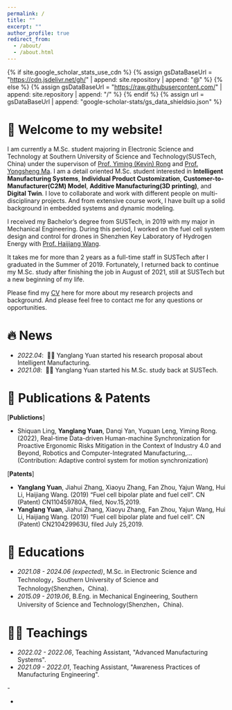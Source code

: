 ```yaml
---
permalink: /
title: ""
excerpt: ""
author_profile: true
redirect_from: 
  - /about/
  - /about.html
---
```


{% if site.google_scholar_stats_use_cdn %}
{% assign gsDataBaseUrl = "https://cdn.jsdelivr.net/gh/" | append: site.repository | append: "@" %}
{% else %}
{% assign gsDataBaseUrl = "https://raw.githubusercontent.com/" | append: site.repository | append: "/" %}
{% endif %}
{% assign url = gsDataBaseUrl | append: "google-scholar-stats/gs_data_shieldsio.json" %}

<span class='anchor' id='about-me'></span>
# 🎊 Welcome to my website!

I am currently a M.Sc. student majoring in Electronic Science and Technology at Southern University of Science and Technology(SUSTech, China) under the supervison of [Prof. Yiming (Kevin) Rong](https://faculty.sustech.edu.cn/rongym/en/) and [Prof. Yongsheng Ma](https://faculty.sustech.edu.cn/mays/en/). I am a detail oriented M.Sc. student interested in **Intelligent Manufacturing Systems**, **​Individual Product Customization**, **Customer-to-Manufacturer(C2M) Model**, **Additive Manufacturing(3D printing)**, and **Digital Twin**. I love to collaborate and work with different people on multi-disciplinary projects. And from extensive course work, I have built up a solid background in embedded systems and dynamic modeling. ​

I received my Bachelor’s degree from SUSTech, in 2019 with my major in Mechanical Engineering. During this period, I worked on the fuel cell system design and control for drones in Shenzhen Key Laboratory of Hydrogen Energy with [Prof. Haijiang Wang](https://faculty.sustech.edu.cn/wanghj/en/).

It takes me for more than 2 years as a full-time staff in SUSTech after I graduated in the Summer of 2019. Fortunately, I returned back to continue my M.Sc. study after finishing the job in August of 2021, still at SUSTech but a new beginning of my life.

Please find my [CV](./docs/CV.pdf) here for more about my research projects and background. And please feel free to contact me for any questions or opportunities.

# 🔥 News
- *2022.04*: &nbsp;🎉🎉 Yanglang Yuan started his research proposal about Intelligent Manufacturing.
- *2021.08*: &nbsp;🎉🎉 Yanglang Yuan started his M.Sc. study back at SUSTech. 

# 📝 Publications & Patents

<!--
[Deep Residual Learning for Image Recognition](https://openaccess.thecvf.com/content_cvpr_2016/papers/He_Deep_Residual_Learning_CVPR_2016_paper.pdf)

**Kaiming He**, Xiangyu Zhang, Shaoqing Ren, Jian Sun

[**Project**](https://scholar.google.com/citations?view_op=view_citation&hl=zh-CN&user=DhtAFkwAAAAJ&citation_for_view=DhtAFkwAAAAJ:ALROH1vI_8AC) <strong><span class='show_paper_citations' data='DhtAFkwAAAAJ:ALROH1vI_8AC'></span></strong>
- Lorem ipsum dolor sit amet, consectetur adipiscing elit. Vivamus ornare aliquet ipsum, ac tempus justo dapibus sit amet. 
</div>
</div>

- [Lorem ipsum dolor sit amet, consectetur adipiscing elit. Vivamus ornare aliquet ipsum, ac tempus justo dapibus sit amet](https://github.com), A, B, C, **CVPR 2020**
-->
[**Publictions**]

- Shiquan Ling, **Yanglang Yuan**, Danqi Yan, Yuquan Leng, Yiming Rong.(2022), Real-time Data-driven Human-machine Synchronization for Proactive Ergonomic Risks Mitigation in the Context of Industry 4.0 and Beyond, Robotics and Computer-Integrated Manufacturing,... (Contribution: Adaptive control system for motion synchronization)


[**Patents**]

- **Yanglang Yuan**, Jiahui Zhang, Xiaoyu Zhang, Fan Zhou, Yajun Wang, Hui Li, Haijiang Wang. (2019) “Fuel cell bipolar plate and fuel cell”. CN (Patent) CN110459780A, filed, Nov.15,2019.
- **Yanglang Yuan**, Jiahui Zhang, Xiaoyu Zhang, Fan Zhou, Yajun Wang, Hui Li, Haijiang Wang. (2019) “Fuel cell bipolar plate and fuel cell”. CN (Patent) CN210429963U, filed July 25,2019.

# 📖 Educations
- *2021.08 - 2024.06 (expected)*, M.Sc. in Electronic Science and Technology，Southern University of Science and Technology(Shenzhen，China).
- *2015.09 - 2019.06*, B.Eng. in Mechanical Engineering, Southern University of Science and Technology(Shenzhen，China). 

# 👨‍🏫 Teachings
- *2022.02 - 2022.06*, Teaching Assistant, "Advanced Manufacturing Systems".
- *2021.09 - 2022.01*, Teaching Assistant, "Awareness Practices of Manufacturing Engineering".

<!-- # 🎖 Honors and Awards
- *2021.10* Lorem ipsum dolor sit amet, consectetur adipiscing elit. Vivamus ornare aliquet ipsum, ac tempus justo dapibus sit amet. 
- *2021.09* Lorem ipsum dolor sit amet, consectetur adipiscing elit. Vivamus ornare aliquet ipsum, ac tempus justo dapibus sit amet.  -->
<!--
<!-- # 💬 Invited Talks
- *2021.06*, Lorem ipsum dolor sit amet, consectetur adipiscing elit. Vivamus ornare aliquet ipsum, ac tempus justo dapibus sit amet. 
- *2021.03*, Lorem ipsum dolor sit amet, consectetur adipiscing elit. Vivamus ornare aliquet ipsum, ac tempus justo dapibus sit amet.  \| [\[video\]](https://github.com/) --> -

<!-- # 💻 Internships
- *2019.05 - 2020.02*, [Lorem](https://github.com/), China.  -->


<script type='text/javascript' id='clustrmaps' src='//cdn.clustrmaps.com/map_v2.js?cl=ffffff&w=450&t=n&d=Ak5DuLvzIX678_sVyqunXdstRBZxnpMq3yWJEkgYk4w&co=2d78ad&cmo=3acc3a&cmn=ff5353&ct=ffffff'></script>

-
